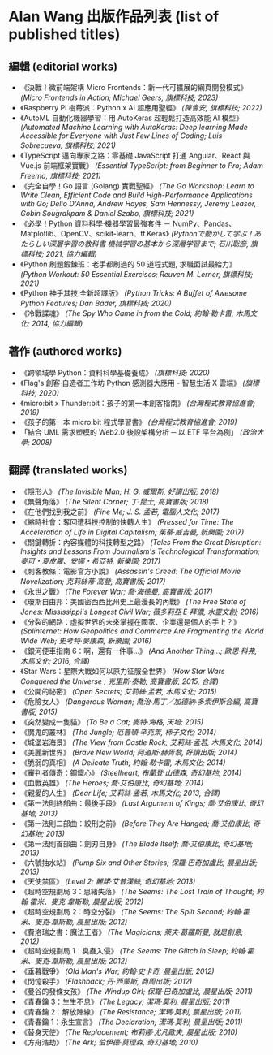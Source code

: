 # Alan Wang 出版作品列表 (list of published titles)

## 編輯 (editorial works)

- 《決戰！微前端架構 Micro Frontends：新一代可擴展的網頁開發模式》 _(Micro Frontends in Action; Michael Geers, 旗標科技; 2023)_
- 《Raspberry Pi 樹莓派：Python x AI 超應用聖經》 _(陳會安, 旗標科技; 2022)_
- 《AutoML 自動化機器學習：用 AutoKeras 超輕鬆打造高效能 AI 模型》 _(Automated Machine Learning with AutoKeras: Deep learning Made Accessible for Everyone with Just Few Lines of Coding; Luis Sobrecueva, 旗標科技; 2021)_
- 《TypeScript 邁向專家之路：零基礎 JavaScript 打通 Angular、React 與 Vue.js 前端框架實戰》 _(Essential TypeScript: from Beginner to Pro; Adam Freema, 旗標科技; 2021)_
- 《完全自學！Go 語言 (Golang) 實戰聖經》 _(The Go Workshop: Learn to Write Clean, Efficient Code and Build High-Performance Applications with Go; Delio D'Anna, Andrew Hayes, Sam Hennessy, Jeremy Leasor, Gobin Sougrakpam & Daniel Szabo, 旗標科技; 2021)_
- 《必學！Python 資料科學‧機器學習最強套件 － NumPy、Pandas、Matplotlib、OpenCV、scikit-learn、tf.Keras》 _(Pythonで動かして学ぶ！あたらしい深層学習の教科書 機械学習の基本から深層学習まで; 石川聡彦, 旗標科技; 2021, 協力編輯)_
- 《Python 刷題鍛鍊班：老手都刷過的 50 道程式題, 求職面試最給力》 _(Python Workout: 50 Essential Exercises; Reuven M. Lerner, 旗標科技; 2021)_
- 《Python 神乎其技 全新超譯版》 _(Python Tricks: A Buffet of Awesome Python Features; Dan Bader, 旗標科技; 2020)_
- 《冷戰諜魂》 _(The Spy Who Came in from the Cold; 約翰‧勒卡雷, 木馬文化; 2014, 協力編輯)_

## 著作 (authored works)

- 《跨領域學 Python：資料科學基礎養成》 _(旗標科技; 2020)_
- 《Flag's 創客‧自造者工作坊 Python 感測器大應用 - 智慧生活 X 雲端》 _(旗標科技; 2020)_
- 《micro:bit x Thunder:bit：孩子的第一本創客指南》 _(台灣程式教育協進會; 2019)_
- 《孩子的第一本 micro:bit 程式學習書》 _(台灣程式教育協進會; 2019)_
- 「結合 UML 需求塑模的 Web2.0 後設架構分析 ─ 以 ETF 平台為例」 _(政治大學; 2008)_

## 翻譯 (translated works)

- 《隱形人》 _(The Invisible Man; H. G. 威爾斯, 好讀出版; 2018)_
- 《無聲角落》 _(The Silent Corner; 丁‧昆士, 高寶書版; 2018)_
- 《在他們找到我之前》 _(Fine Me; J. S. 孟若, 電腦人文化; 2017)_
- 《縮時社會：奪回遭科技控制的快轉人生》 _(Pressed for Time: The Acceleration of Life in Digital Capitalism; 茱蒂‧威吉曼, 新樂園; 2017)_
- 《關鍵轉折：內容媒體的科技轉型之路》 _(Tales From the Great Disruption: Insights and Lessons From Journalism's Technological Transformation; 麥可・夏皮羅、安娜・希亞特, 新樂園; 2017)_
- 《刺客教條：電影官方小說》 _(Assassin's Creed: The Official Movie Novelization; 克莉絲蒂‧高登, 高寶書版; 2017)_
- 《永世之戰》 _(The Forever War; 喬‧海德曼, 高寶書版; 2017)_
- 《瓊斯自由邦：美國密西西比州史上最漫長的內戰》 _(The Free State of Jones: Mississippi's Longest Civil War; 薇多莉亞‧E‧拜儂, 水靈文創; 2016)_
- 《分裂的網路：虛擬世界的未來掌握在國家、企業還是個人的手上？》 _(Splinternet: How Geopolitics and Commerce Are Fragmenting the World Wide Web; 史考特‧麥康森, 新樂園; 2016)_
- 《銀河便車指南 6：啊，還有一件事...》 _(And Another Thing...; 歐恩‧科弗, 木馬文化; 2016, 合譯)_
- 《Star Wars：星際大戰如何以原力征服全世界》 _(How Star Wars Conquered the Universe ; 克里斯‧泰勒, 高寶書版; 2015, 合譯)_
- 《公開的祕密》 _(Open Secrets; 艾莉絲‧孟若, 木馬文化; 2015)_
- 《危險女人》 _(Dangerous Woman; 喬治‧馬丁／加德納‧多索伊斯合編, 高寶書版; 2015)_
- 《突然變成一隻貓》 _(To Be a Cat; 麥特‧海格, 天培; 2015)_
- 《魔鬼的叢林》 _(The Jungle; 厄普頓‧辛克萊, 柿子文化; 2014)_
- 《城堡岩海景》 _(The View from Castle Rock; 艾莉絲‧孟若, 木馬文化; 2014)_
- 《美麗新世界》 _(Brave New World; 阿道斯‧赫胥黎, 好讀出版; 2014)_
- 《脆弱的真相》 _(A Delicate Truth; 約翰‧勒卡雷, 木馬文化; 2014)_
- 《審判者傳奇：鋼鐵心》 _(Steelheart; 布蘭登‧山德森, 奇幻基地; 2014)_
- 《血戰英雄》 _(The Heroes; 喬‧艾伯康比, 奇幻基地; 2014)_
- 《親愛的人生》 _(Dear Life; 艾莉絲‧孟若, 木馬文化; 2013, 合譯)_
- 《第一法則終部曲：最後手段》 _(Last Argument of Kings; 喬‧艾伯康比, 奇幻基地; 2013)_
- 《第一法則二部曲：絞刑之前》 _(Before They Are Hanged; 喬‧艾伯康比, 奇幻基地; 2013)_
- 《第一法則首部曲：劍刃自身》 _(The Blade Itself; 喬‧艾伯康比, 奇幻基地; 2013)_
- 《六號抽水站》 _(Pump Six and Other Stories; 保羅‧巴奇加盧比, 晨星出版; 2013)_
- 《天使禁區》 _(Level 2; 麗諾‧艾普漢絲, 奇幻基地; 2013)_
- 《超時空規劃局 3：思緒失落》 _(The Seems: The Lost Train of Thought; 約翰‧霍米、麥克‧韋斯勒, 晨星出版; 2012)_
- 《超時空規劃局 2：時空分裂》 _(The Seems: The Split Second; 約翰‧霍米、麥克‧韋斯勒, 晨星出版; 2012)_
- 《費洛瑞之書：魔法王者》 _(The Magicians; 萊夫‧葛羅斯曼, 就是創意; 2012)_
- 《超時空規劃局 1：臭蟲入侵》 _(The Seems: The Glitch in Sleep; 約翰‧霍米、麥克‧韋斯勒, 晨星出版; 2012)_
- 《垂暮戰爭》 _(Old Man's War; 約翰‧史卡奇, 晨星出版; 2012)_
- 《閃憶殺手》 _(Flashback; 丹‧西蒙斯, 商周出版; 2012)_
- 《曼谷的發條女孩》 _(The Windup Girl; 保羅‧巴奇加盧比, 晨星出版; 2011)_
- 《青春鑰 3：生生不息》 _(The Legacy; 潔瑪‧莫利, 晨星出版; 2011)_
- 《青春鑰 2：解放陣線》 _(The Resistance; 潔瑪‧莫利, 晨星出版; 2011)_
- 《青春鑰 1：永生宣言》 _(The Declaration; 潔瑪‧莫利, 晨星出版; 2011)_
- 《替身天使》 _(The Replacement; 布莉娜‧尤凡歐夫, 晨星出版; 2010)_
- 《方舟浩劫》 _(The Ark; 伯伊德‧莫理森, 奇幻基地; 2010)_
